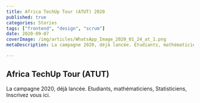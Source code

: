```yaml
---
title: Africa TechUp Tour (ATUT) 2020
published: true
categories: Stories
tags: ["frontend", "design", "scrum"]
date: 2020-09-07
coverImage: /img/articles/WhatsApp_Image_2020_01_24_at_1.png
metaDescription: La campagne 2020, déjà lancée. Etudiants, mathématiciens, Statisticiens, Inscrivez vous <a href="#">ici</a>.

---
```


## Africa TechUp Tour (ATUT)

La campagne 2020, déjà lancée. Etudiants, mathématiciens, Statisticiens, Inscrivez vous ici.
